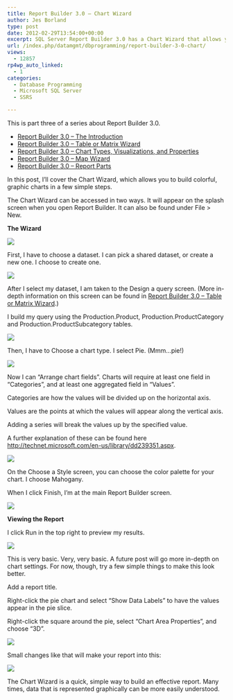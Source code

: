 ```yaml
---
title: Report Builder 3.0 – Chart Wizard
author: Jes Borland
type: post
date: 2012-02-29T13:54:00+00:00
excerpt: SQL Server Report Builder 3.0 has a Chart Wizard that allows you to build colorful, graphic charts in a few simple steps.
url: /index.php/datamgmt/dbprogramming/report-builder-3-0-chart/
views:
  - 12857
rp4wp_auto_linked:
  - 1
categories:
  - Database Programming
  - Microsoft SQL Server
  - SSRS

---
```

This is part three of a series about Report Builder 3.0.

  * <a title="Report Builder 3.0 – The Introduction" href="/index.php/datamgmt/dbprogramming/report-builder-3-0-the/" target="_blank">Report Builder 3.0 – The Introduction</a>
  * <a title="Report Builder 3.0 – Table or Matrix Wizard" href="/index.php/datamgmt/dbprogramming/report-builder-3-0-table/" target="_blank">Report Builder 3.0 &#8211; Table or Matrix Wizard</a>
  * <a title="Report Builder 3.0 – Table or Matrix Wizard" href="/index.php/datamgmt/dbprogramming/report-builder-3-0-table/" target="_blank">Report Builder 3.0 – Chart Types, Visualizations, and Properties</a>
  * <a title="Report Builder 3.0 – Map Wizard" href="/index.php/datamgmt/dbprogramming/report-builder-3-0-map/" target="_blank">Report Builder 3.0 – Map Wizard</a>
  * <a title="Report Builder 3.0 – Report Parts" href="/index.php/datamgmt/dbprogramming/mssqlserver/report-builder-3-0-report/" target="_blank">Report Builder 3.0 – Report Parts</a>

In this post, I&#8217;ll cover the Chart Wizard, which allows you to build colorful, graphic charts in a few simple steps.

The Chart Wizard can be accessed in two ways. It will appear on the splash screen when you open Report Builder. It can also be found under File > New.

**The Wizard** 

![][1]

First, I have to choose a dataset. I can pick a shared dataset, or create a new one. I choose to create one.

![][2]

After I select my dataset, I am taken to the Design a query screen. (More in-depth information on this screen can be found in [Report Builder 3.0 &#8211; Table or Matrix Wizard][3].)

I build my query using the Production.Product, Production.ProductCategory and Production.ProductSubcategory tables.

![][4]

Then, I have to Choose a chart type. I select Pie. (Mmm…pie!)

![][5]

Now I can “Arrange chart fields”. Charts will require at least one field in “Categories”, and at least one aggregated field in “Values”.

Categories are how the values will be divided up on the horizontal axis.

Values are the points at which the values will appear along the vertical axis.

Adding a series will break the values up by the specified value.

A further explanation of these can be found here <http://technet.microsoft.com/en-us/library/dd239351.aspx>.

![][6]

On the Choose a Style screen, you can choose the color palette for your chart. I choose Mahogany.

When I click Finish, I’m at the main Report Builder screen.

![][7]

**Viewing the Report** 

I click Run in the top right to preview my results.

![][8]

This is very basic. Very, very basic. A future post will go more in-depth on chart settings. For now, though, try a few simple things to make this look better.

Add a report title.

Right-click the pie chart and select “Show Data Labels” to have the values appear in the pie slice.

Right-click the square around the pie, select “Chart Area Properties”, and choose “3D”.

![][9]

Small changes like that will make your report into this:

![][10]

The Chart Wizard is a quick, simple way to build an effective report. Many times, data that is represented graphically can be more easily understood.

 [1]: /wp-content/uploads/users/grrlgeek/RB3ChartWiz1.JPG?mtime=1330529209
 [2]: /wp-content/uploads/users/grrlgeek/RB3ChartWiz2.JPG?mtime=1330529210
 [3]: /index.php/DataMgmt/ssrs/report-builder-3-0-table
 [4]: /wp-content/uploads/users/grrlgeek/RB3ChartWiz3.JPG?mtime=1330529210
 [5]: /wp-content/uploads/users/grrlgeek/RB3ChartWiz4-1.JPG?mtime=1330529211
 [6]: /wp-content/uploads/users/grrlgeek/RB3ChartWiz5.JPG?mtime=1330529212
 [7]: /wp-content/uploads/users/grrlgeek/RB3ChartWiz6.JPG?mtime=1330529212
 [8]: /wp-content/uploads/users/grrlgeek/RB3ChartWiz7.JPG?mtime=1330529213
 [9]: /wp-content/uploads/users/grrlgeek/RB3ChartWiz8.JPG?mtime=1330529214
 [10]: /wp-content/uploads/users/grrlgeek/RB3ChartWiz9.JPG?mtime=1330529215